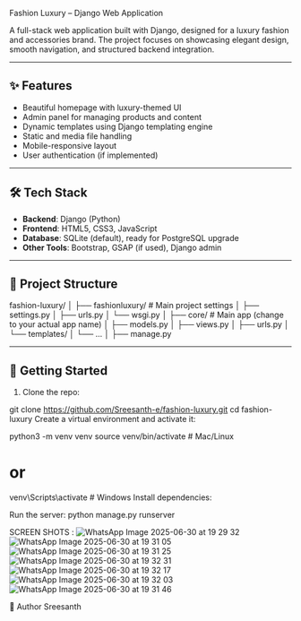 Fashion Luxury – Django Web Application

A full-stack web application built with Django, designed for a luxury fashion and accessories brand.
The project focuses on showcasing elegant design, smooth navigation, and structured backend integration.

---

## ✨ Features

- Beautiful homepage with luxury-themed UI
- Admin panel for managing products and content
- Dynamic templates using Django templating engine
- Static and media file handling
- Mobile-responsive layout
- User authentication (if implemented)

---

## 🛠️ Tech Stack

- **Backend**: Django (Python)
- **Frontend**: HTML5, CSS3, JavaScript
- **Database**: SQLite (default), ready for PostgreSQL upgrade
- **Other Tools**: Bootstrap, GSAP (if used), Django admin

---

## 📁 Project Structure

fashion-luxury/
│
├── fashionluxury/ # Main project settings
│ ├── settings.py
│ ├── urls.py
│ └── wsgi.py
│
├── core/ # Main app (change to your actual app name)
│ ├── models.py
│ ├── views.py
│ ├── urls.py
│ └── templates/
│ └── ...
│
├── manage.py



---

## 🚀 Getting Started

1. Clone the repo:

git clone https://github.com/Sreesanth-e/fashion-luxury.git
cd fashion-luxury
Create a virtual environment and activate it:


python3 -m venv venv
source venv/bin/activate  # Mac/Linux
# or
venv\Scripts\activate     # Windows
Install dependencies:


Run the server:
python manage.py runserver

SCREEN SHOTS : 
![WhatsApp Image 2025-06-30 at 19 29 32](https://github.com/user-attachments/assets/c75f8ce4-4701-4e2f-8927-f2731611947d)
![WhatsApp Image 2025-06-30 at 19 31 05](https://github.com/user-attachments/assets/80bc6462-f63b-4cb6-8a2d-91760e2e21aa)
![WhatsApp Image 2025-06-30 at 19 31 25](https://github.com/user-attachments/assets/5a34f206-656f-4844-af9a-a79f2187a264)
![WhatsApp Image 2025-06-30 at 19 32 31](https://github.com/user-attachments/assets/19197c46-3ab2-4777-a70d-d4adf8e3086b)
![WhatsApp Image 2025-06-30 at 19 32 17](https://github.com/user-attachments/assets/c3df2ccf-edfa-4bcf-9d5a-12bec6517ab7)
![WhatsApp Image 2025-06-30 at 19 32 03](https://github.com/user-attachments/assets/ecb1085f-0423-4b41-b1bd-2b2c8b74c421)
![WhatsApp Image 2025-06-30 at 19 31 46](https://github.com/user-attachments/assets/4f1b925a-4500-4337-adfe-940f9e8bc2fe)







📌 Author
Sreesanth


